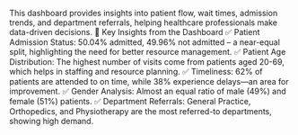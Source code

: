 This dashboard provides insights into patient flow, wait times, admission trends, and department referrals, helping healthcare professionals make data-driven decisions.
📌 Key Insights from the Dashboard
✅ Patient Admission Status: 50.04% admitted, 49.96% not admitted – a near-equal split, highlighting the need for better resource management.
✅ Patient Age Distribution: The highest number of visits come from patients aged 20-69, which helps in staffing and resource planning.
✅ Timeliness: 62% of patients are attended to on time, while 38% experience delays—an area for improvement.
✅ Gender Analysis: Almost an equal ratio of male (49%) and female (51%) patients.
✅ Department Referrals: General Practice, Orthopedics, and Physiotherapy are the most referred-to departments, showing high demand.

